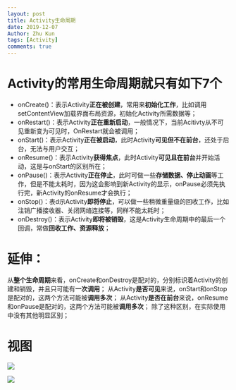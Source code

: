 ```yaml
---
layout: post
title: Activity生命周期
date: 2019-12-07
Author: Zhu Kun
tags: [Activity]
comments: true
---
```


# Activity的常用生命周期就只有如下7个 

- onCreate()：表示Activity**正在被创建**，常用来**初始化工作**，比如调用setContentView加载界面布局资源，初始化Activity所需数据等；
- onRestart()：表示Activity**正在重新启动**，一般情况下，当前Acitivty从不可见重新变为可见时，OnRestart就会被调用；
- onStart()：表示Activity**正在被启动**，此时Activity**可见但不在前台**，还处于后台，无法与用户交互；
- onResume()：表示Activity**获得焦点**，此时Activity**可见且在前台**并开始活动，这是与onStart的区别所在；
- onPause()：表示Activity**正在停止**，此时可做一些**存储数据、停止动画**等工作，但是不能太耗时，因为这会影响到新Activity的显示，onPause必须先执行完，新Activity的onResume才会执行；
- onStop()：表d示Activity**即将停止**，可以做一些稍微重量级的回收工作，比如注销广播接收器、关闭网络连接等，同样不能太耗时；
- onDestroy()：表示Activity**即将被销毁**，这是Activity生命周期中的最后一个回调，常做**回收工作、资源释放**；

# 延伸：

从**整个生命周期**来看，onCreate和onDestroy是配对的，分别标识着Activity的创建和销毁，并且只可能有**一次调用**； 从Activity**是否可见**来说，onStart和onStop是配对的，这两个方法可能被**调用多次**； 从Activity**是否在前台**来说，onResume和onPause是配对的，这两个方法可能被**调用多次**； 除了这种区别，在实际使用中没有其他明显区别；

# 视图

![](https://justzk.github.io/images/activity-life-cycle-1.jpg)

![](https://justzk.github.io/images/activity-life-cycle-2.png)